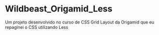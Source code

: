 # Wildbeast_Origamid_Less
 Um projeto desenvolvido no curso de CSS Grid Layout da Origamid que eu repaginei o CSS utilizando Less
